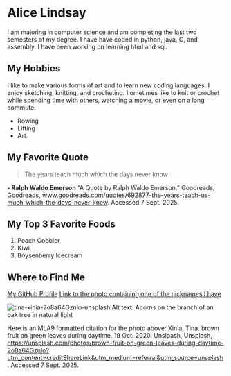 # Alice Lindsay

I am majoring in computer science and am completing the last two semesters of my degree. I have have coded in python, java, C, and assembly. I have been working on learning html and sql. 

## My Hobbies
I like to make various forms of art and to learn new coding languages. I enjoy sketching, knitting, and crocheting. I ometimes like to knit or crochet while spending time with others, watching a movie, or even on a long commute.
+ Rowing
+ Lifting
+ Art


## My Favorite Quote
> The years teach much which the days never know

**- Ralph Waldo Emerson** “A Quote by Ralph Waldo Emerson.” Goodreads, Goodreads, www.goodreads.com/quotes/692877-the-years-teach-us-much-which-the-days-never-knew. Accessed 7 Sept. 2025. 

## My Top 3 Favorite Foods
1. Peach Cobbler
2. Kiwi
3. Boysenberry Icecream


## Where to Find Me

[My GitHub Profile](https://github.com/aelind)
[Link to the photo containing one of the nicknames I have](https://unsplash.com/photos/brown-fruit-on-green-leaves-during-daytime-2o8a64Gznlo)







![tina-xinia-2o8a64Gznlo-unsplash](https://github.com/user-attachments/assets/3b851a02-e779-4269-b0e2-f25bc61ac9a0)
Alt text: Acorns on the branch of an oak tree in natural light

Here is an MLA9 formatted citation for the photo above: Xinia, Tina. brown fruit on green leaves during daytime. 19 Oct. 2020. Unslpash, Unsplash, https://unsplash.com/photos/brown-fruit-on-green-leaves-during-daytime-2o8a64Gznlo?utm_content=creditShareLink&utm_medium=referral&utm_source=unsplash. Accessed 7 Sept. 2025. 


